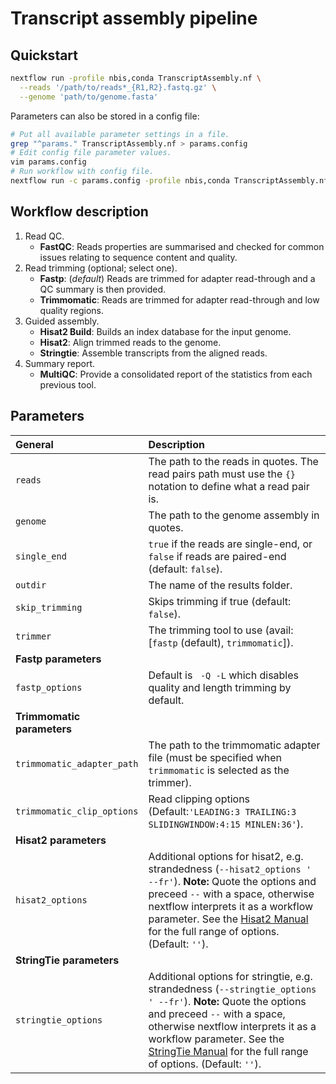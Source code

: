 # Transcript assembly pipeline

## Quickstart

```bash
nextflow run -profile nbis,conda TranscriptAssembly.nf \
  --reads '/path/to/reads*_{R1,R2}.fastq.gz' \
  --genome 'path/to/genome.fasta'
```

Parameters can also be stored in a config file:
```bash
# Put all available parameter settings in a file.
grep "^params." TranscriptAssembly.nf > params.config
# Edit config file parameter values.
vim params.config
# Run workflow with config file.
nextflow run -c params.config -profile nbis,conda TranscriptAssembly.nf
```

## Workflow description

1. Read QC.
    * **FastQC**: Reads properties are summarised and checked for common issues relating to sequence content and quality.
2. Read trimming (optional; select one).
    * **Fastp**: (*default*) Reads are trimmed for adapter read-through and a QC summary is then provided.
    * **Trimmomatic**: Reads are trimmed for adapter read-through and low quality regions.
3. Guided assembly.
    * **Hisat2 Build**: Builds an index database for the input genome.
    * **Hisat2**: Align trimmed reads to the genome.
    * **Stringtie**: Assemble transcripts from the aligned reads.
4. Summary report.
    * **MultiQC**: Provide a consolidated report of the statistics from each previous tool.


## Parameters

| **General** | Description |
| :------- | :--- |
| `reads` | The path to the reads in quotes. The read pairs path must use the `{}` notation to define what a read pair is. |
| `genome` | The path to the genome assembly in quotes. |
| `single_end` | `true` if the reads are single-end, or `false` if reads are paired-end (default: `false`). |
| `outdir` | The name of the results folder. |
| `skip_trimming` | Skips trimming if true (default: `false`). |
| `trimmer` | The trimming tool to use (avail:  [`fastp` (default), `trimmomatic`]).
| **Fastp parameters** | |
| `fastp_options` | Default is ` -Q -L` which disables quality and length trimming by default. |
| **Trimmomatic parameters** | |
| `trimmomatic_adapter_path` | The path to the trimmomatic adapter file (must be specified when `trimmomatic` is selected as the trimmer).  |
| `trimmomatic_clip_options` | Read clipping options (Default:`'LEADING:3 TRAILING:3 SLIDINGWINDOW:4:15 MINLEN:36'`). |
| **Hisat2 parameters** | |
| `hisat2_options` | Additional options for hisat2, e.g. strandedness (`--hisat2_options ' --fr'`). **Note:** Quote the options and preceed `--` with a space, otherwise nextflow interprets it as a workflow parameter. See the [Hisat2 Manual](https://ccb.jhu.edu/software/hisat2/manual.shtml) for the full range of options. (Default: `''`). |
| **StringTie parameters** | |
| `stringtie_options` | Additional options for stringtie, e.g. strandedness (`--stringtie_options ' --fr'`). **Note:** Quote the options and preceed `--` with a space, otherwise nextflow interprets it as a workflow parameter. See the [StringTie Manual](http://ccb.jhu.edu/software/stringtie/index.shtml?t=manual) for the full range of options. (Default: `''`). |
